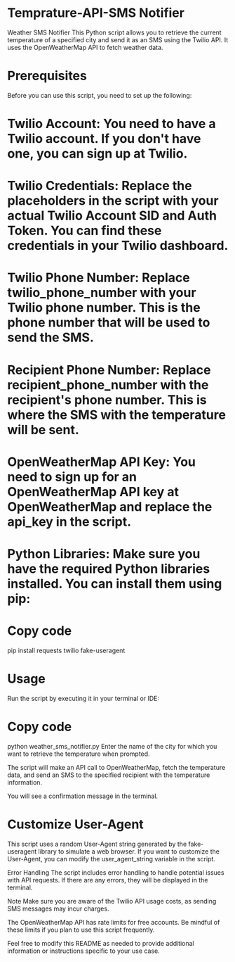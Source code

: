 # Temprature-API-SMS Notifier
Weather SMS Notifier
This Python script allows you to retrieve the current temperature of a specified city and send it as an SMS using the Twilio API. It uses the OpenWeatherMap API to fetch weather data.

# Prerequisites
Before you can use this script, you need to set up the following:

# Twilio Account: You need to have a Twilio account. If you don't have one, you can sign up at Twilio.

# Twilio Credentials: Replace the placeholders in the script with your actual Twilio Account SID and Auth Token. You can find these credentials in your Twilio dashboard.

# Twilio Phone Number: Replace twilio_phone_number with your Twilio phone number. This is the phone number that will be used to send the SMS.

# Recipient Phone Number: Replace recipient_phone_number with the recipient's phone number. This is where the SMS with the temperature will be sent.

# OpenWeatherMap API Key: You need to sign up for an OpenWeatherMap API key at OpenWeatherMap and replace the api_key in the script.

# Python Libraries: Make sure you have the required Python libraries installed. You can install them using pip:

# Copy code
pip install requests twilio fake-useragent
# Usage
Run the script by executing it in your terminal or IDE:

# Copy code
python weather_sms_notifier.py
Enter the name of the city for which you want to retrieve the temperature when prompted.

The script will make an API call to OpenWeatherMap, fetch the temperature data, and send an SMS to the specified recipient with the temperature information.

You will see a confirmation message in the terminal.

# Customize User-Agent
This script uses a random User-Agent string generated by the fake-useragent library to simulate a web browser. If you want to customize the User-Agent, you can modify the user_agent_string variable in the script.

Error Handling
The script includes error handling to handle potential issues with API requests. If there are any errors, they will be displayed in the terminal.

Note
Make sure you are aware of the Twilio API usage costs, as sending SMS messages may incur charges.

The OpenWeatherMap API has rate limits for free accounts. Be mindful of these limits if you plan to use this script frequently.

Feel free to modify this README as needed to provide additional information or instructions specific to your use case.
